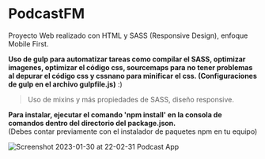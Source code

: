 # PodcastFM
 Proyecto Web realizado con HTML y SASS (Responsive Design), enfoque Mobile First.
 
 **Uso de gulp para automatizar tareas como compilar el SASS, optimizar imagenes, optimizar el código css, sourcemaps para no tener problemas al depurar el código css y cssnano para minificar el css. (Configuraciones de gulp en el archivo gulpfile.js)** :)

>Uso de mixins y más propiedades de SASS, diseño responsive.

**Para instalar, ejecutar el comando 'npm install' en la consola de comandos dentro del directorio del package.json.** <br> (Debes contar previamente con el instalador de paquetes npm en tu equipo)


![Screenshot 2023-01-30 at 22-02-31 Podcast App](https://user-images.githubusercontent.com/84407019/216362951-283ed11b-1ec4-4c1d-a9d4-fca5c3c77fa9.png)

